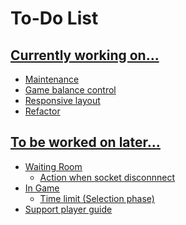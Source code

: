# To-Do List

## <u>Currently working on...
- Maintenance
- Game balance control
- Responsive layout
- Refactor
## <u>To be worked on later...
- Waiting Room
    - Action when socket disconnnect
- In Game
    - Time limit (Selection phase)
- Support player guide
